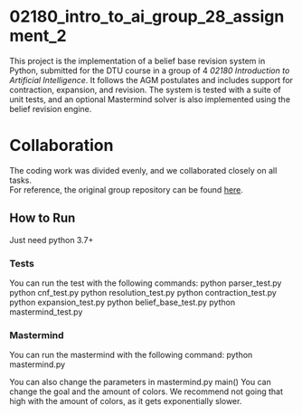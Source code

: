 # 02180_intro_to_ai_group_28_assignment_2

This project is the implementation of a belief base revision system in Python, submitted for the DTU course in a group of 4 *02180 Introduction to Artificial Intelligence*. It follows the AGM postulates and includes support for contraction, expansion, and revision. The system is tested with a suite of unit tests, and an optional Mastermind solver is also implemented using the belief revision engine.

# Collaboration
The coding work was divided evenly, and we collaborated closely on all tasks.  
For reference, the original group repository can be found [here](https://github.com/MagnusStarkadOttosen/02180_intro_to_ai_group_28_assignment_2).

## How to Run
Just need python 3.7+

### Tests
You can run the test with the following commands:
python parser_test.py
python cnf_test.py
python resolution_test.py
python contraction_test.py
python expansion_test.py
python belief_base_test.py
python mastermind_test.py

### Mastermind
You can run the mastermind with the following command:
python mastermind.py

You can also change the parameters in mastermind.py  main()
You can change the goal and the amount of colors.
We recommend not going that high with the amount of colors, as it gets exponentially slower.
